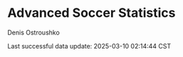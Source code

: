 # Advanced Soccer Statistics
Denis Ostroushko

<!-- gfm -->

Last successful data update: 2025-03-10 02:14:44 CST

